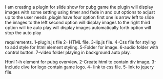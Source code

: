 I am creating a plugin for slide show for pubg game the plugin will display images with some setting  using timer and fade in and out options to adjust up to the user needs ,plugin have four option first one is arrow left to slide the images to the left second option will display images to  the right third option will be auto play will display images automatically forth option will stop the auto play  

requirements.
1-plugin.js file
2- HTML file.
3-lip.js file.
4-Css file for styling to add style for html element styling.
5-Folder for image.
6-audio folder with control button.
7-video folder playing in background auto play.

Html
1-h element for pubg overview.
2-Create html to contain div image.
3-Include dive for logo contain game logo.
4- link to css file.
5-link to jquery file.


